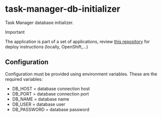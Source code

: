 # task-manager-db-initializer

Task Manager database initializer.

> [!IMPORTANT]  
> The application is part of a set of applications, review [this repository](https://github.com/clbartolome/task-manager-docs) for deploy instructions (locally, OpenShift,...)

## Configuration

Configuration must be provided using environment variables. These are the required variables:

- DB_HOST = database connection host
- DB_PORT =  database connection port
- DB_NAME =  database name
- DB_USER =  database user
- DB_PASSWORD =  database password
